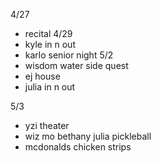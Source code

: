 4/27
- recital
4/29
- kyle in n out
- karlo senior night
5/2
- wisdom water side quest
- ej house
- julia in n out

5/3
- yzi theater
- wiz mo bethany julia pickleball
- mcdonalds chicken strips